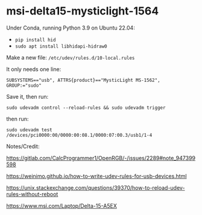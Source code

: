 # msi-delta15-mysticlight-1564

Under Conda, running Python 3.9 on Ubuntu 22.04:
* ```pip install hid```
* ```sudo apt install libhidapi-hidraw0```

Make a new file: ```/etc/udev/rules.d/10-local.rules```

It only needs one line:

```SUBSYSTEMS=="usb", ATTRS{product}=="MysticLight MS-1562", GROUP:="sudo"```

Save it, then run:

```sudo udevadm control --reload-rules && sudo udevadm trigger```

then run:

```sudo udevadm test /devices/pci0000:00/0000:00:08.1/0000:07:00.3/usb1/1-4```


Notes/Credit:

https://gitlab.com/CalcProgrammer1/OpenRGB/-/issues/2289#note_947399598

https://weinimo.github.io/how-to-write-udev-rules-for-usb-devices.html

https://unix.stackexchange.com/questions/39370/how-to-reload-udev-rules-without-reboot

https://www.msi.com/Laptop/Delta-15-A5EX

